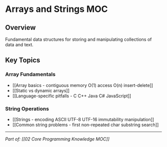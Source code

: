 # Arrays and Strings MOC

## Overview
Fundamental data structures for storing and manipulating collections of data and text.

## Key Topics

### Array Fundamentals
- [[Array basics - contiguous memory O(1) access O(n) insert-delete]]
- [[Static vs dynamic arrays]]
- [[Language-specific pitfalls - C C++ Java C# JavaScript]]

### String Operations
- [[Strings - encoding ASCII UTF-8 UTF-16 immutability manipulation]]
- [[Common string problems - first non-repeated char substring search]]

---
*Part of: [[02 Core Programming Knowledge MOC]]*